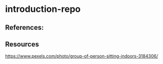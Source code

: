 # introduction-repo

## References:


## Resources

https://www.pexels.com/photo/group-of-person-sitting-indoors-3184306/